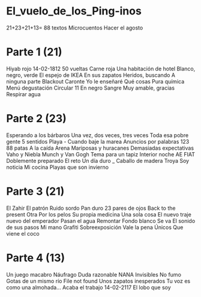 # El_vuelo_de_los_Ping-inos
21+23+21+13= 88 textos
Microcuentos
Hacer el agosto

# Parte 1 (21)
Hiyab rojo
14-02-1812
50 vueltas
Carne roja
Una habitación de hotel
Blanco, negro, verde
El espejo de IKEA
En sus zapatos
Heridos, buscando
A ninguna parte
Blackout
Caronte
Yo le enseñaré
Qué cosas
Pura química
Menú degustación
Circular 11
En negro
Sangre
Muy amable, gracias
Respirar agua

# Parte 2 (23)
Esperando a los bárbaros
Una vez, dos veces, tres veces
Toda esa pobre gente
5 sentidos
Playa - Cuando baje la marea
Anuncios por palabras 123
88 patas
A la caída
Arena
Mariposas y huracanes
Demasiadas expectativas
Vaho y Niebla
Munch y Van Gogh
Tema para un tapiz
Interior noche
AE
FIAT
Doblemente preparado
El reto
Un día duro _ Caballo de madera Troya
Soy noticia
Mi cocina
Playas que son invierno

# Parte 3 (21)
El Zahir
El patrón
Ruido sordo
Pan duro
23 pares de ojos
Back to the present
Otra
Por los pelos
Su propia medicina
Una sola cosa
El nuevo traje nuevo del emperador
Pasan el agua
Remontar
Fondo blanco
Se va
El sonido de sus pasos
Mi mano
Grafiti
Sobreexposición
Vale la pena
Únicos
Que viene el coco

# Parte 4 (13)

Un juego macabro
Náufrago
Duda razonable
NANA
Invisibles
No fumo
Gotas de un mismo río
File not found
Unos zapatos inesperados
Tu voz es como una almohada...
Acaba el trabajo
14-02-2117
El lobo que soy
